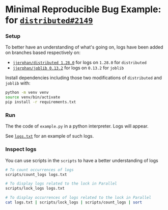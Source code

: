 # Minimal Reproducible Bug Example: for [`distributed#2149`](https://github.com/dask/distributed/issues/2149)

### Setup

To better have an understanding of what's going on, logs have been added on branches based respectively on:
 - [`jjerphan/distributed 1.28.0`](https://github.com/jjerphan/distributed/pull/2) for logs on `1.28.0` for `distributed`
 - [`jjerphan/joblib 0.13.2`](https://github.com/jjerphan/joblib/pull/1) for logs on `0.13.2` for `joblib`

Install dependencies including those two modifications of `distributed` and `joblib` with:

```bash
python -m venv venv
source venv/bin/activate
pip install -r requirements.txt
```

### Run

The the code of `example.py` in a python interpreter. Logs will appear.

See [`logs.txt`](./logs.txt) for an example of such logs.


### Inspect logs

You can use scripts in the `scripts` to have a better understanding of logs
```bash
# To count occurrences of logs
scripts/count_logs logs.txt

# To display logs related to the lock in Parallel
scripts/lock_logs logs.txt

# To display occurrences of logs related to the lock in Parallel
cat logs.txt | scripts/lock_logs | scripts/count_logs | sort
```
